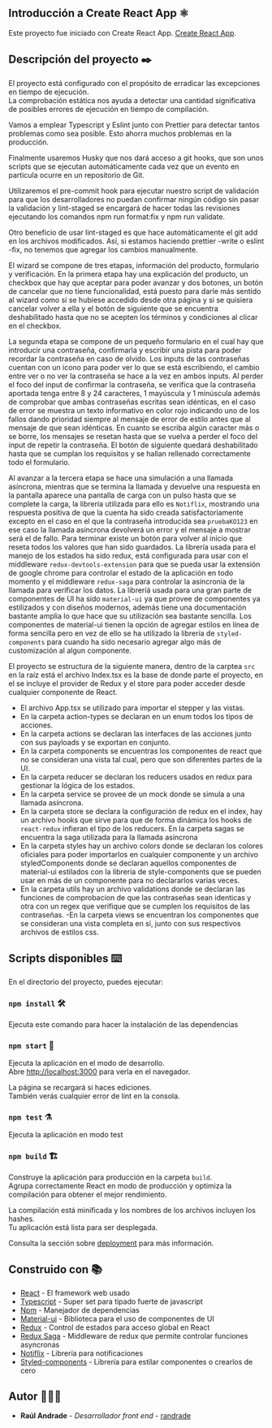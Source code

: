 ## Introducción a Create React App ⚛️

Este proyecto fue iniciado con Create React App. [Create React App](https://github.com/facebook/create-react-app).

## Descripción del proyecto ✒️

El proyecto está configurado con el propósito de erradicar las excepciones en tiempo de ejecución.  
La comprobación estática nos ayuda a detectar una cantidad significativa de posibles errores de ejecución en tiempo de compilación.

Vamos a emplear Typescript y Eslint junto con Prettier para detectar tantos problemas como sea posible. Esto ahorra muchos problemas en la producción.

Finalmente usaremos Husky que nos dará acceso a git hooks, que son unos scripts que se ejecutan automáticamente cada vez que un evento en particula ocurre en un repositorio de Git.

Utilizaremos el pre-commit hook para ejecutar nuestro script de validación para que los desarrolladores no puedan confirmar ningún código sin pasar la validación y lint-staged se encargará de hacer todas las revisiones ejecutando los comandos npm run format:fix y npm run validate.

Otro beneficio de usar lint-staged es que hace automáticamente el git add en los archivos modificados. Así, si estamos haciendo prettier -write o eslint -fix, no tenemos que agregar los cambios manualmente.


El wizard se compone de tres etapas, información del producto, formulario y verificación.
En la primera etapa hay una explicación del producto, un checkbox que hay que aceptar para poder avanzar y dos botones, un botón de cancelar que no tiene funcionalidad, está puesto para darle más sentido al wizard como si se hubiese accedido desde otra página y si se quisiera cancelar volver a ella y el botón de
siguiente que se encuentra deshabilitado hasta que no se acepten los términos y condiciones al clicar en el checkbox.

La segunda etapa se compone de un pequeño formulario en el cual hay que introducir una contraseña, confirmarla y escribir una pista para poder recordar la contraseña en caso de olvido. Los inputs de las contraseñas cuentan con un icono para poder ver lo que se está escribiendo, el cambio entre ver o no ver la contraseña se hace a la vez en ambos inputs. Al perder el foco del input de confirmar la contraseña, se verifica que la contraseña aportada tenga entre 8 y 24 caracteres, 1 mayúscula y 1 minúscula además de comprobar que ambas contraseñas escritas sean idénticas, en el caso de error se muestra un texto informativo en color rojo indicando uno de los fallos dando prioridad siempre al mensaje de error de estilo antes que al mensaje de que sean idénticas.
En cuanto se escriba algún caracter más o se borre, los mensajes se resetan hasta que se vuelva a perder el foco del input de repetir la contraseña.
El botón de siguiente quedará deshabilitado hasta que se cumplan los requisitos y se hallan rellenado correctamente todo el formulario.

Al avanzar a la tercera etapa se hace una simulación a una llamada asíncrona, mientras que se termina la llamada y devuelve una respuesta en la pantalla aparece una pantalla de carga con un pulso hasta que se complete la carga, la librería utilizada para ello es `Notiflix`, mostrando una respuesta positiva de que la cuenta ha sido creada satisfactoriamente excepto en el caso en el que la contraseña introducida sea `pruebaKO123` en ese caso la llamada asincrona devolverá un error y el mensaje a mostrar será el de fallo.
Para terminar existe un botón para volver al inicio que reseta todos los valores que han sido guardados. La librería usada para el manejo de los estados ha sido redux, está configurada para usar con el middleware `redux-devtools-extension` para que se pueda usar la extensión de google chrome para controlar el estado de la aplicación en todo momento y el middleware `redux-saga` para controlar la asincronía de la llamada para verificar los datos. La libreríá usada para una gran parte de componentes de UI ha sido `material-ui` ya que provee de componentes ya estilizados y con diseños modernos, además tiene una documentación bastante amplia lo que hace que su utilización sea bastante sencilla. Los componentes de material-ui tienen la opción de agregar estilos en línea de forma sencilla pero en vez de ello se ha utilizado la librería de `styled-components` para cuando ha sido necesario agregar algo más de customización al algun componente.

El proyecto se estructura de la siguiente manera, dentro de la carptea `src` en la raíz está el archivo Index.tsx es la base de donde parte el proyecto, en el se incluye el provider de Redux y el store para poder acceder desde cualquier componente de React. 
- El archivo App.tsx se utilizado para importar el stepper y las vistas. 
- En la carpeta action-types se declaran en un enum todos los tipos de acciones.
- En la carpeta actions se declaran las interfaces de las acciones junto con sus payloads y se exportan en conjunto.
- En la carpeta components se encuentras los componentes de react que no se consideran una vista tal cual, pero que son diferentes partes de la UI.
- En la carpeta reducer se declaran los reducers usados en redux para gestionar la lógica de los estados.
- En la carpeta service se provee de un mock donde se simula a una llamada asíncrona.
- En la carpeta store se declara la configuración de redux en el index, hay un archivo hooks que sirve para que de forma dinámica los hooks de `react-redux` infieran el tipo de los reducers. En la carpeta sagas se encuentra la saga utilizada para la llamada asíncrona
- En la carpeta styles hay un archivo colors donde se declaran los colores oficiales para poder importarlos en cualquier componente y un archivo styledComponents donde se declaran aquellos componentes de material-ui estilados con la librería de style-components que se pueden usar en más de un componente para no declararlos varias veces.
- En la carpeta utils hay un archivo validations donde se declaran las funciones de comprobacion de que las contraseñas sean identicas y otra con un regex que verifique que se cumplen los requisitos de las contraseñas.
-En la carpeta views se encuentran los componentes que se consideran una vista completa en sí, junto con sus respectivos archivos de estilos css.


## Scripts disponibles ⌨️

En el directorio del proyecto, puedes ejecutar:

### `npm install` 🛠️

Ejecuta este comando para hacer la instalación de las dependencias

### `npm start` 🏁

Ejecuta la aplicación en el modo de desarrollo.\
Abre [http://localhost:3000](http://localhost:3000) para verla en el navegador.

La página se recargará si haces ediciones.\
También verás cualquier error de lint en la consola.

### `npm test` ⚗️

Ejecuta la aplicación en modo test

### `npm build` 🏗️

Construye la aplicación para producción en la carpeta `build`.\
Agrupa correctamente React en modo de producción y optimiza la compilación para obtener el mejor rendimiento.

La compilación está minificada y los nombres de los archivos incluyen los hashes.\
Tu aplicación está lista para ser desplegada.

Consulta la sección sobre [deployment](https://facebook.github.io/create-react-app/docs/deployment) para más información.

## Construido con 📚

- [React](https://es.reactjs.org/) - El framework web usado
- [Typescript](https://www.typescriptlang.org/) - Super set para tipado fuerte de javascript
- [Npm](https://www.npmjs.com/) - Manejador de dependencias
- [Material-ui](https://mui.com/) - Biblioteca para el uso de componentes de UI
- [Redux](https://es.redux.js.org/) - Control de estados para acceso global en React
- [Redux Saga](https://redux-saga.js.org/) - Middleware de redux que permite controlar funciones asyncronas
- [Notiflix](https://notiflix.github.io/) - Librería para notificaciones
- [Styled-components](https://styled-components.com/) - Librería para estilar componentes o crearlos de cero

## Autor 🧑🏻‍🚀

- **Raúl Andrade** - _Desarrollador front end_ - [randrade](https://www.linkedin.com/in/raul-andrade82/)


